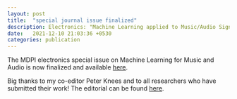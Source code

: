 ```yaml
---
layout: post
title:  "special journal issue finalized"
description: Electronics: "Machine Learning applied to Music/Audio Signal Processing"
date:   2021-12-10 21:03:36 +0530
categories: publication
---
```

The MDPI electronics special issue on Machine Learning for Music and Audio is now finalized and available [here](https://www.mdpi.com/journal/electronics/special_issues/music_audio_signal).

Big thanks to my co-editor Peter Knees and to all researchers who have submitted their work! The editorial can be found [here](https://www.mdpi.com/2079-9292/10/24/3077).
